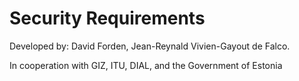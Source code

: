 # Security Requirements

Developed by: David Forden, Jean-Reynald Vivien-Gayout de Falco.

In cooperation with GIZ, ITU, DIAL, and the Government of Estonia
